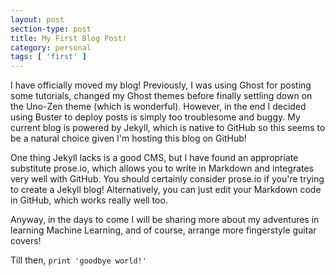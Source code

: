 ```yaml
---
layout: post
section-type: post
title: My First Blog Post!
category: personal
tags: [ 'first' ]
---
```


I have officially moved my blog! Previously, I was using Ghost for posting some tutorials, changed my Ghost themes before finally settling down on the Uno-Zen theme (which is wonderful). However, in the end I decided using Buster to deploy posts is simply too troublesome and buggy. My current blog is powered by Jekyll, which is native to GitHub so this seems to be a natural choice given I'm hosting this blog on GitHub!

One thing Jekyll lacks is a good CMS, but I have found an appropriate substitute prose.io, which allows you to write in Markdown and integrates very well with GitHub. You should certainly consider prose.io if you're trying to create a Jekyll blog! Alternatively, you can just edit your Markdown code in GitHub, which works really well too.

Anyway, in the days to come I will be sharing more about my adventures in learning Machine Learning, and of course, arrange more fingerstyle guitar covers!

Till then, `print 'goodbye world!'`

```
